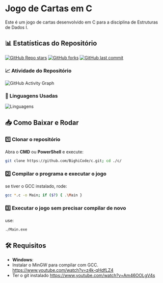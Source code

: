 # Jogo de Cartas em C

Este é um jogo de cartas desenvolvido em C para a disciplina de Estruturas de Dados I.

## 📊 Estatísticas do Repositório
[![GitHub Repo stars](https://img.shields.io/github/stars/BighiCode/c?style=social)](https://github.com/BighiCode/c)
[![GitHub forks](https://img.shields.io/github/forks/BighiCode/c?style=social)](https://github.com/BighiCode/c)
[![GitHub last commit](https://img.shields.io/github/last-commit/BighiCode/c)](https://github.com/BighiCode/c)

### 📈 Atividade do Repositório
![GitHub Activity Graph](https://github-readme-activity-graph.vercel.app/graph?username=BighiCode&repo=c&theme=react-dark)

### 📌 Linguagens Usadas
![Linguagens](https://github-readme-stats.vercel.app/api/top-langs/?username=BighiCode&repo=c&layout=compact&theme=dark)

## 📥 Como Baixar e Rodar

### 1️⃣ Clonar o repositório
Abra o **CMD** ou **PowerShell** e execute:
```sh
git clone https://github.com/BighiCode/c.git; cd ./c/
```

### 2️⃣ Compilar o programa e executar o jogo
se tiver o GCC instalado, rode:
```sh
gcc *.c -o Main; if ($?) { .\Main }
```

### 3️⃣ Executar o jogo sem precisar compilar de novo

use:
```sh
./Main.exe
```

## 🛠 Requisitos
- **Windows**: 
- Instalar o MinGW para compilar com GCC.
    https://www.youtube.com/watch?v=z4k-qHdfLZ4
- Ter o git instalado
    https://www.youtube.com/watch?v=Am46OOLgV4s



